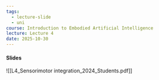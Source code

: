 ```yaml
---
tags:
  - lecture-slide
  - uni
course: Introduction to Embodied Artificial Intelligence
lecture: Lecture 4
date: 2025-10-30
---
```

#### Slides
![[L4_Sensorimotor integration_2024_Students.pdf]]